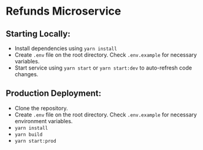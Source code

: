 # Refunds Microservice

## Starting Locally:

* Install dependencies using `yarn install`
* Create `.env` file on the root directory. Check `.env.example` for necessary variables.
* Start service using `yarn start` or `yarn start:dev` to auto-refresh code changes.

## Production Deployment:

* Clone the repository. 
* Create `.env` file on the root directory. Check `.env.example` for necessary environment variables.
* `yarn install`
* `yarn build`
* `yarn start:prod`
